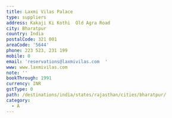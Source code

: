 ```yaml
---
title: Laxmi Vilas Palace
type: suppliers
address: Kakaji Ki Kothi  Old Agra Road
city: Bharatpur
country: India
postalCode: 321 001
areaCode: '5644'
phone: 223 523, 231 199
mobile: 0
email: 'reservations@laxmivilas.com  '
www: www.laxmivilas.com
note: ''
bookThrough: 1991
currency: INR
gstType: 0
path: /destinations/india/states/rajasthan/cities/bharatpur/
category:
  - A
---
```



